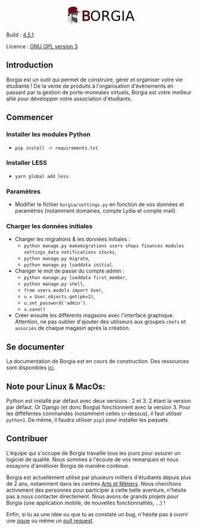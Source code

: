 <p align="center">
   <img src="./static/static_dirs/img/borgia-logo-light.png" />
</p>

Build : [4.5.1](https://github.com/borgia-app/Borgia/releases/tag/4.5.1)

Licence : [GNU GPL version 3](./license.txt)

## Introduction

Borgia est un outil qui permet de construire, gérer et organiser votre vie étudiante ! De la vente de produits à l'organisation d'évènements en passant par la gestion de porte-monnaies virtuels, Borgia est votre meilleur allié pour développer votre association d'étudiants.

## Commencer

### Installer les modules Python

* `pip install -r requirements.txt`.

### Installer LESS

* `yarn global add less`.

### Paramètres

* Modifier le fichier `borgia/settings.py` en fonction de vos données et paramètres (notamment domaines, compte Lydia et compte mail).

### Charger les données initiales

* Charger les migrations & les données initiales :
  * `python manage.py makemigrations users shops finances modules settings_data notifications stocks`,
  * `python manage.py migrate`,
  * `python manage.py loaddata initial`.
* Changer le mot de passe du compte admin :
  * `python manage.py loaddata first_member`,
  * `python manage.py shell`,
  * `from users.models import User`,
  * `u = User.objects.get(pk=2)`,
  * `u.set_password('admin')`.
  * `u.save()`
* Créer ensuite les différents magasins avec l'interface graphique. Attention, ne pas oublier d'ajouter des utiliseurs aux groupes `chefs` et `associés` de chaque magasin après la création.

## Se documenter

La documentation de Borgia est en cours de construction. Des ressources sont disponibles [ici](https://github.com/borgia-app/Borgia-docs).

## Note pour Linux & MacOs:

Python est installé par défaut avec deux versions : 2 et 3. 2 étant la version par défaut.
Or Django (et donc Borgia) fonctionnent avec la version 3. Pour les difféfentes commandes (notamment celles ci-dessus), il faut utiliser `python3`. De même, il faudra utiliser `pip3` pour installer les paquets.

## Contribuer

L'équipe qui s'occupe de Borgia travaille tous les jours pour assurer un logiciel de qualité. Nous sommes à l'écoute de vos remarques et nous essayons d'améliorer Borgia de manière continue.

Borgia est actuellement utilisé par plusieurs milliers d'étudiants depuis plus de 2 ans, notamment dans les centres [Arts et Métiers](https://artsetmetiers.fr/). Nous cherchons activement des personnes pour participer à cette belle aventure, n'hésite pas à nous contacter directement. Nous avons de grands projets pour Borgia (une application mobile, de nouvelles fonctionnalités, ...) !

Enfin, si tu as une idée ou que tu as constaté un bug, n'hésite pas à ouvrir une [issue](https://github.com/borgia-app/Borgia/issues) ou même un [pull request](https://github.com/borgia-app/Borgia/pulls).
